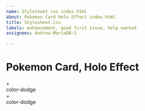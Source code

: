 ```yaml
---
name: Stylesheet css index.html
about: Pokemon Card Holo Effect index.html
title: Stylesheet.css
labels: enhancement, good first issue, help wanted
assignees: Andrea-MariaDB-2

---
```


<main id=app>
  

  <h1>Pokemon Card, Holo Effect</h1>
  
  <section class="cards">
    <div class="card charizard animated"></div>
    <div class="card pika animated"></div>
    <div class="card eevee animated"></div>
    <div class="card mewtwo animated"></div>
  </section>
  

  
  
  
  
  <style class="hover"></style>
  
  <section class="demo">
    <div class="card"></div>
    <span class="operator">+</span>
    <div class="card"><span>color-dodge</span></div>
    <span class="operator">+</span>
    <div class="card"><span>color-dodge</span></div>
  </section>

</main>
